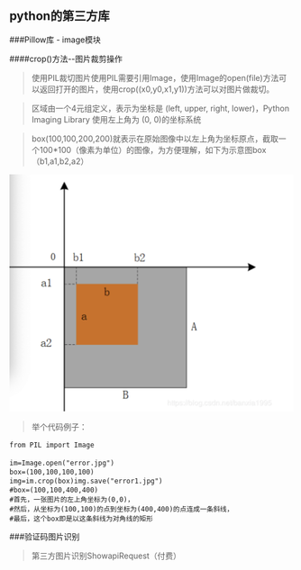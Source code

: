 ## python的第三方库

###Pillow库 - image模块

####crop()方法--图片裁剪操作
>使用PIL裁切图片使用PIL需要引用Image，使用Image的open(file)方法可以返回打开的图片，使用crop((x0,y0,x1,y1))方法可以对图片做裁切。
 
>区域由一个4元组定义，表示为坐标是 (left, upper, right, lower)，Python Imaging Library 使用左上角为 (0, 0)的坐标系统
 
>box(100,100,200,200)就表示在原始图像中以左上角为坐标原点，截取一个100*100（像素为单位）的图像，为方便理解，如下为示意图box（b1,a1,b2,a2）
 
 ![avatar](../crop函数.png)
 
>举个代码例子：
````
from PIL import Image

im=Image.open("error.jpg")
box=(100,100,100,100)
img=im.crop(box)img.save("error1.jpg")
#box=(100,100,400,400)
#首先，一张图片的左上角坐标为(0,0)，
#然后，从坐标为(100,100)的点到坐标为(400,400)的点连成一条斜线，
#最后，这个box即是以这条斜线为对角线的矩形
````

###验证码图片识别

>第三方图片识别ShowapiRequest（付费）